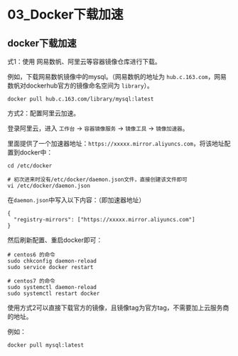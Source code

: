 # 03_Docker下载加速

## docker下载加速

式1：使用 网易数帆、阿里云等容器镜像仓库进行下载。

例如，下载网易数帆镜像中的mysql。（网易数帆的地址为 `hub.c.163.com`，网易数帆对dockerhub官方的镜像命名空间为 `library`）。

```
docker pull hub.c.163.com/library/mysql:latest
```

方式2：配置阿里云加速。

登录阿里云，进入 `工作台` -> `容器镜像服务` -> `镜像工具` -> `镜像加速器`。

里面提供了一个加速器地址：`https://xxxxx.mirror.aliyuncs.com`，将该地址配置到docker中：

```
cd /etc/docker

# 初次进来时没有/etc/docker/daemon.json文件，直接创建该文件即可
vi /etc/docker/daemon.json
```

在`daemon.json`中写入以下内容：（即加速器地址）

```
{
  "registry-mirrors": ["https://xxxxx.mirror.aliyuncs.com"]  
}
```

然后刷新配置、重启docker即可：

```
# centos6 的命令
sudo chkconfig daemon-reload
sudo service docker restart

# centos7 的命令
sudo systemctl daemon-reload
sudo systemctl restart docker
```

使用方式2可以直接下载官方的镜像，且镜像tag为官方tag，不需要加上云服务商的地址。

例如：

```
docker pull mysql:latest
```

